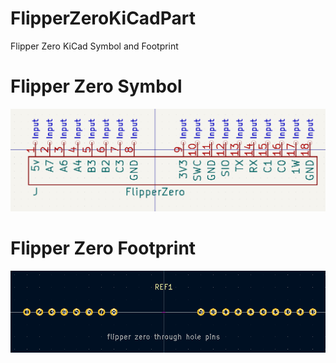 # FlipperZeroKiCadPart
 Flipper Zero KiCad Symbol and Footprint



# Flipper Zero Symbol
<img src="Flipper Zero Symbol.png">



# Flipper Zero Footprint
<img src="Flipper Zero Footprint.png">
